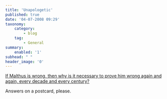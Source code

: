 ```yaml
---
title: 'Unapologetic'
published: true
date: '04-07-2008 09:29'
taxonomy:
    category:
        - blog
    tag:
        - General
summary:
    enabled: '1'
subhead: " "
header_image: '0'
---
```


[If Malthus is wrong, then why is it necessary to prove him wrong again and again, every decade and every century?](https://web.archive.org/web/20120114121404/http://thecurrent.theatlantic.com/archives/2008/07/the-return-of-thomas-malthus.php)

Answers on a postcard, please.

